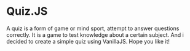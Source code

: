 # Quiz.JS
A quiz is a form of game or mind sport, attempt to answer questions correctly. It is a game to test knowledge about a certain subject. And i decided to create a simple quiz using VanillaJS. Hope you like it!
